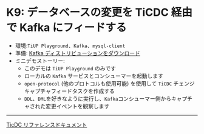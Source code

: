 # K9: データベースの変更を TiCDC 経由で Kafka にフィードする
+ 環境:`TiUP Playground`、`Kafka`、`mysql-client`
+ 準備:
[Kafka ディストリビューションをダウンロード](https://kafka.apache.org/downloads)
+ ミニデモストーリー:
  + このデモは `TiUP Playground` のみです
  + ローカルの `Kafka` サービスとコンシューマーを起動します
  + `open-protocol` (他のプロトコルも使用可能) を使用して `TiCDC` チェンジキャプチャフィードタスクを作成する
  + `DDL`、`DML`を好きなように実行し、`Kafka`コンシューマー側からキャプチャされた変更イベントを観察します
------------------------------------------------------------------------------
[TicDC リファレンスドキュメント](https://docs.pingcap.com/tidb/dev/manage-ticdc)